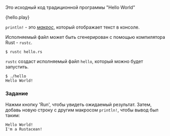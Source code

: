 Это исходный код традиционной программы "Hello World"

{hello.play}

`println!` - это [*макрос*][macros], который отображает текст в консоле.

Исполняемый файл может быть сгенерирован с помощью компилятора Rust - `rustc`.

```
$ rustc hello.rs
```

`rustc` создаст исполняемый файл `hello`, который можно будет запустить.

```
$ ./hello
Hello World!
```

### Задание

Нажми кнопку 'Run', чтобы увидеть ожидаемый результат. 
Затем, добавь новую строку с другим макросом `println!`, чтобы вывод был таким:
```
Hello World!
I'm a Rustacean!
```

[macros]: ./macros.html
